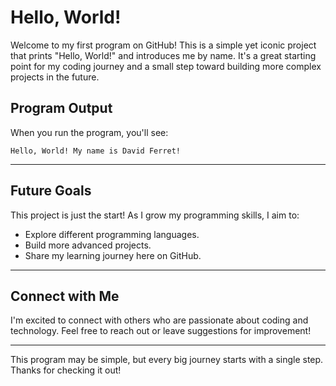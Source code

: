 # Hello, World!

Welcome to my first program on GitHub! This is a simple yet iconic project that prints "Hello, World!" and introduces me by name. It's a great starting point for my coding journey and a small step toward building more complex projects in the future.


## Program Output

When you run the program, you'll see:

```
Hello, World! My name is David Ferret!
```

---

## Future Goals

This project is just the start! As I grow my programming skills, I aim to:

- Explore different programming languages.
- Build more advanced projects.
- Share my learning journey here on GitHub.

---

## Connect with Me

I'm excited to connect with others who are passionate about coding and technology. Feel free to reach out or leave suggestions for improvement!

---

This program may be simple, but every big journey starts with a single step. Thanks for checking it out!
